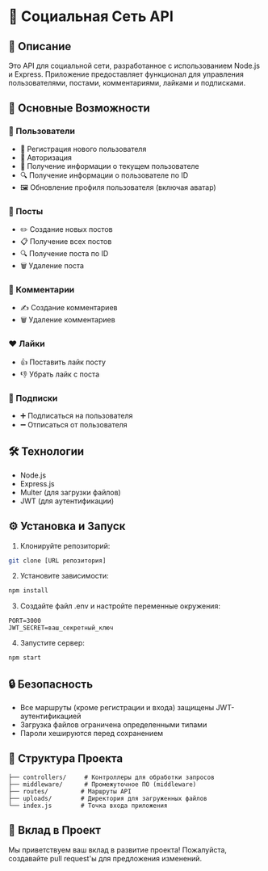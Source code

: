# 🌟 Социальная Сеть API

## 📝 Описание
Это API для социальной сети, разработанное с использованием Node.js и Express. Приложение предоставляет функционал для управления пользователями, постами, комментариями, лайками и подписками.

## 🚀 Основные Возможности

### 👤 Пользователи
- 📝 Регистрация нового пользователя
- 🔑 Авторизация
- 👤 Получение информации о текущем пользователе
- 🔍 Получение информации о пользователе по ID
- 🖼️ Обновление профиля пользователя (включая аватар)

### 📮 Посты
- ✏️ Создание новых постов
- 📋 Получение всех постов
- 🔍 Получение поста по ID
- 🗑️ Удаление поста

### 💬 Комментарии
- ✍️ Создание комментариев
- 🗑️ Удаление комментариев

### ❤️ Лайки
- 👍 Поставить лайк посту
- 👎 Убрать лайк с поста

### 👥 Подписки
- ➕ Подписаться на пользователя
- ➖ Отписаться от пользователя

## 🛠️ Технологии
- Node.js
- Express.js
- Multer (для загрузки файлов)
- JWT (для аутентификации)

## ⚙️ Установка и Запуск

1. Клонируйте репозиторий:
```bash
git clone [URL репозитория]
```

2. Установите зависимости:
```bash
npm install
```

3. Создайте файл .env и настройте переменные окружения:
```env
PORT=3000
JWT_SECRET=ваш_секретный_ключ
```

4. Запустите сервер:
```bash
npm start
```

## 🔒 Безопасность
- Все маршруты (кроме регистрации и входа) защищены JWT-аутентификацией
- Загрузка файлов ограничена определенными типами
- Пароли хешируются перед сохранением

## 📁 Структура Проекта
```
├── controllers/     # Контроллеры для обработки запросов
├── middleware/      # Промежуточное ПО (middleware)
├── routes/         # Маршруты API
├── uploads/        # Директория для загруженных файлов
└── index.js        # Точка входа приложения
```

## 🤝 Вклад в Проект
Мы приветствуем ваш вклад в развитие проекта! Пожалуйста, создавайте pull request'ы для предложения изменений.

